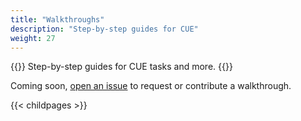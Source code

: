 ```yaml
---
title: "Walkthroughs"
description: "Step-by-step guides for CUE"
weight: 27
---
```


{{<lead>}}
Step-by-step guides for CUE tasks and more.
{{</lead>}}

Coming soon, [open an issue](https://github.com/hofstadter-io/cuetorials.com/issues)
to request or contribute a walkthrough.

{{< childpages >}}

